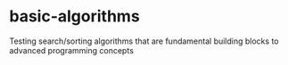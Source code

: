 # basic-algorithms
Testing search/sorting algorithms that are fundamental building blocks to advanced programming concepts

